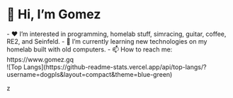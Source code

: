 <h1> 👋 Hi, I’m Gomez</h1>
- ❤️ I’m interested in programming, homelab stuff, simracing, guitar, coffee, RE2, and Seinfeld.
- 🌱 I’m currently learning new technologies on my homelab built with old computers.
- 📫 How to reach me: https://www.gomez.gq


<footer>
![Top Langs](https://github-readme-stats.vercel.app/api/top-langs/?username=dogpls&layout=compact&theme=blue-green)
  
  
  z<!--- dogpls/dogpls is a ✨ special ✨ repository because its `README.md` (this file) appears on your GitHub profile.
You can click the Preview link to take a look at your changes.
--->
